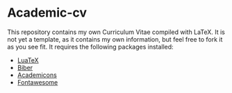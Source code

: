 # Academic-cv
This repository contains my own Curriculum Vitae compiled with LaTeX. It is not yet a template, as it contains my own information, but feel free to fork it as you see fit.
It requires the following packages installed:
* [LuaTeX](https://www.luatex.org/)
* [Biber](https://ctan.org/pkg/biber)
* [Academicons](https://ctan.org/tex-archive/fonts/academicons)
* [Fontawesome](https://ctan.org/pkg/fontawesome)
